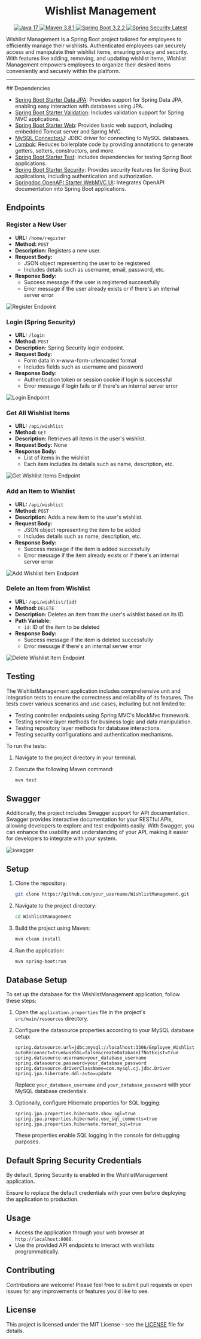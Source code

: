 
<h1 align="center"> Wishlist Management </h1>

<p align="center">
    <a href="https://www.java.com/" target="_blank">
        <img src="https://img.shields.io/badge/Java-17-red" alt="Java 17">
    </a>
    <a href="https://maven.apache.org/" target="_blank">
        <img src="https://img.shields.io/badge/Maven-3.8.1-blue" alt="Maven 3.8.1">
    </a>
    <a href="https://spring.io/projects/spring-boot" target="_blank">
        <img src="https://img.shields.io/badge/Spring Boot-3.2.2-brightgreen" alt="Spring Boot 3.2.2">
    </a>
   <a href="https://spring.io/projects/spring-security" target="_blank">
    <img src="https://img.shields.io/badge/Spring Security-6.2.1-brightgreen" alt="Spring Security Latest">
</a>
 
</p>

Wishlist Management is a Spring Boot project tailored for employees to efficiently manage their wishlists. Authenticated employees can securely access and manipulate their wishlist items, ensuring privacy and security. With features like adding, removing, and updating wishlist items, Wishlist Management empowers employees to organize their desired items conveniently and securely within the platform.


<hr>
## Dependencies

- [Spring Boot Starter Data JPA](https://mvnrepository.com/artifact/org.springframework.boot/spring-boot-starter-data-jpa): Provides support for Spring Data JPA, enabling easy interaction with databases using JPA.
- [Spring Boot Starter Validation](https://mvnrepository.com/artifact/org.springframework.boot/spring-boot-starter-validation): Includes validation support for Spring MVC applications.
- [Spring Boot Starter Web](https://mvnrepository.com/artifact/org.springframework.boot/spring-boot-starter-web): Provides basic web support, including embedded Tomcat server and Spring MVC.
- [MySQL Connector/J](https://mvnrepository.com/artifact/com.mysql/mysql-connector-j): JDBC driver for connecting to MySQL databases.
- [Lombok](https://mvnrepository.com/artifact/org.projectlombok/lombok): Reduces boilerplate code by providing annotations to generate getters, setters, constructors, and more.
- [Spring Boot Starter Test](https://mvnrepository.com/artifact/org.springframework.boot/spring-boot-starter-test): Includes dependencies for testing Spring Boot applications.
- [Spring Boot Starter Security](https://mvnrepository.com/artifact/org.springframework.boot/spring-boot-starter-security): Provides security features for Spring Boot applications, including authentication and authorization.
- [Springdoc OpenAPI Starter WebMVC UI](https://mvnrepository.com/artifact/org.springdoc/springdoc-openapi-starter-webmvc-ui): Integrates OpenAPI documentation into Spring Boot applications.

## Endpoints

### Register a New User

- **URL:** `/home/register`
- **Method:** `POST`
- **Description:** Registers a new user.
- **Request Body:**
  - JSON object representing the user to be registered
  - Includes details such as username, email, password, etc.
- **Response Body:**
  - Success message if the user is registered successfully
  - Error message if the user already exists or if there's an internal server error

![Register Endpoint](images/register_endpoint.png)

### Login (Spring Security)

- **URL:** `/login`
- **Method:** `POST`
- **Description:** Spring Security login endpoint.
- **Request Body:**
  - Form data in x-www-form-urlencoded format
  - Includes fields such as username and password
- **Response Body:**
  - Authentication token or session cookie if login is successful
  - Error message if login fails or if there's an internal server error

![Login Endpoint](images/login_endpoint.png)
### Get All Wishlist Items

- **URL:** `/api/wishlist`
- **Method:** `GET`
- **Description:** Retrieves all items in the user's wishlist.
- **Request Body:** None
- **Response Body:**
  - List of items in the wishlist
  - Each item includes its details such as name, description, etc.

![Get Wishlist Items Endpoint](images/get_wishlist_items_endpoint.png)


### Add an Item to Wishlist

- **URL:** `/api/wishlist`
- **Method:** `POST`
- **Description:** Adds a new item to the user's wishlist.
- **Request Body:**
  - JSON object representing the item to be added
  - Includes details such as name, description, etc.
- **Response Body:**
  - Success message if the item is added successfully
  - Error message if the item already exists or if there's an internal server error

![Add Wishlist Item Endpoint](images/add_wishlist_item_endpoint.png)

### Delete an Item from Wishlist

- **URL:** `/api/wishlist/{id}`
- **Method:** `DELETE`
- **Description:** Deletes an item from the user's wishlist based on its ID.
- **Path Variable:**
  - `id`: ID of the item to be deleted
- **Response Body:**
  - Success message if the item is deleted successfully
  - Error message if there's an internal server error

![Delete Wishlist Item Endpoint](images/delete_wishlist_item_endpoint.png)
## Testing

The WishlistManagement application includes comprehensive unit and integration tests to ensure the correctness and reliability of its features. The tests cover various scenarios and use cases, including but not limited to:
- Testing controller endpoints using Spring MVC's MockMvc framework.
- Testing service layer methods for business logic and data manipulation.
- Testing repository layer methods for database interactions.
- Testing security configurations and authentication mechanisms.

To run the tests:
1. Navigate to the project directory in your terminal.
2. Execute the following Maven command:

   ```bash
   mvn test
   
## Swagger 
Additionally, the project includes Swagger support for API documentation. Swagger provides interactive documentation for your RESTful APIs, allowing developers to explore and test endpoints easily. With Swagger, you can enhance the usability and understanding of your API, making it easier for developers to integrate with your system.

![swagger](images/Swagger.png)
## Setup

1. Clone the repository:

   ```bash
   git clone https://github.com/your_username/WishlistManagement.git
   ```

2. Navigate to the project directory:

   ```bash
   cd WishlistManagement
   ```

3. Build the project using Maven:

   ```bash
   mvn clean install
   ```

4. Run the application:

   ```bash
   mvn spring-boot:run
   ```

## Database Setup

To set up the database for the WishlistManagement application, follow these steps:

1. Open the `application.properties` file in the project's `src/main/resources` directory.

2. Configure the datasource properties according to your MySQL database setup:
   ```
   spring.datasource.url=jdbc:mysql://localhost:3306/Employee_Wishlist?autoReconnect=true&useSSL=false&createDatabaseIfNotExist=true
   spring.datasource.username=your_database_username
   spring.datasource.password=your_database_password
   spring.datasource.driverClassName=com.mysql.cj.jdbc.Driver
   spring.jpa.hibernate.ddl-auto=update
   ```

   Replace `your_database_username` and `your_database_password` with your MySQL database credentials.

3. Optionally, configure Hibernate properties for SQL logging:
   ```
   spring.jpa.properties.hibernate.show_sql=true
   spring.jpa.properties.hibernate.use_sql_comments=true
   spring.jpa.properties.hibernate.format_sql=true
   ```

   These properties enable SQL logging in the console for debugging purposes.

## Default Spring Security Credentials

By default, Spring Security is enabled in the WishlistManagement application.

Ensure to replace the default credentials with your own before deploying the application to production.

## Usage

- Access the application through your web browser at `http://localhost:8080`.
- Use the provided API endpoints to interact with wishlists programmatically.

## Contributing

Contributions are welcome! Please feel free to submit pull requests or open issues for any improvements or features you'd like to see.

## License

This project is licensed under the MIT License - see the [LICENSE](LICENSE) file for details.
